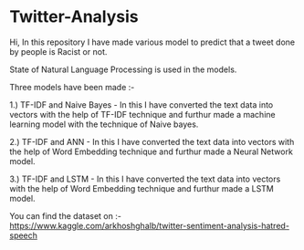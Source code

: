 # Twitter-Analysis

Hi, In this repository I have made various model to predict that a tweet done by people is Racist or not.

State of Natural Language Processing is used in the models.

Three models have been made :- 

1.) TF-IDF and Naive Bayes - In this I have converted the text data into vectors with the help of TF-IDF technique and furthur made a machine learning model with the technique of                              Naive bayes.

2.) TF-IDF and ANN - In this I have converted the text data into vectors with the help of Word Embedding technique and furthur made a Neural Network model.

3.) TF-IDF and LSTM - In this I have converted the text data into vectors with the help of Word Embedding technique and furthur made a LSTM model.


You can find the dataset on :- https://www.kaggle.com/arkhoshghalb/twitter-sentiment-analysis-hatred-speech
